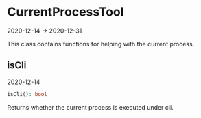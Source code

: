 CurrentProcessTool
=====================
2020-12-14 -> 2020-12-31



This class contains functions for helping with the current process.




isCli
-----------
2020-12-14


```php
isCli(): bool
```
Returns whether the current process is executed under cli.
     


